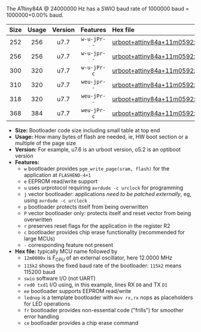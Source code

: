 The ATtiny84A @ 24000000 Hz has a SWIO baud rate of 1000000 baud = 1000000+0.00% baud.

|Size|Usage|Version|Features|Hex file|
|:-:|:-:|:-:|:-:|:--|
|252|256|u7.7|`w-u-jPr--`|[urboot+attiny84a+11m0592x++460k8_swio_rxb0_txb1_lednop.hex](https://raw.githubusercontent.com/stefanrueger/urboot.hex/main/mcus/attiny84a/external_oscillator/fcpu+11m0592_Hz/br++460k8_bps/urboot+attiny84a+11m0592x++460k8_swio_rxb0_txb1_lednop.hex)|
|256|256|u7.7|`w-u-jpr--`|[urboot+attiny84a+11m0592x++460k8_swio_rxb0_txb1_lednop_fr.hex](https://raw.githubusercontent.com/stefanrueger/urboot.hex/main/mcus/attiny84a/external_oscillator/fcpu+11m0592_Hz/br++460k8_bps/urboot+attiny84a+11m0592x++460k8_swio_rxb0_txb1_lednop_fr.hex)|
|300|320|u7.7|`w-u-jPr-c`|[urboot+attiny84a+11m0592x++460k8_swio_rxb0_txb1_lednop_fr_ce.hex](https://raw.githubusercontent.com/stefanrueger/urboot.hex/main/mcus/attiny84a/external_oscillator/fcpu+11m0592_Hz/br++460k8_bps/urboot+attiny84a+11m0592x++460k8_swio_rxb0_txb1_lednop_fr_ce.hex)|
|310|320|u7.7|`weu-jpr--`|[urboot+attiny84a+11m0592x++460k8_swio_rxb0_txb1_ee_lednop.hex](https://raw.githubusercontent.com/stefanrueger/urboot.hex/main/mcus/attiny84a/external_oscillator/fcpu+11m0592_Hz/br++460k8_bps/urboot+attiny84a+11m0592x++460k8_swio_rxb0_txb1_ee_lednop.hex)|
|318|320|u7.7|`weu-jPr--`|[urboot+attiny84a+11m0592x++460k8_swio_rxb0_txb1_ee.hex](https://raw.githubusercontent.com/stefanrueger/urboot.hex/main/mcus/attiny84a/external_oscillator/fcpu+11m0592_Hz/br++460k8_bps/urboot+attiny84a+11m0592x++460k8_swio_rxb0_txb1_ee.hex)|
|368|384|u7.7|`weu-jPr-c`|[urboot+attiny84a+11m0592x++460k8_swio_rxb0_txb1_ee_lednop_fr_ce.hex](https://raw.githubusercontent.com/stefanrueger/urboot.hex/main/mcus/attiny84a/external_oscillator/fcpu+11m0592_Hz/br++460k8_bps/urboot+attiny84a+11m0592x++460k8_swio_rxb0_txb1_ee_lednop_fr_ce.hex)|

- **Size:** Bootloader code size including small table at top end
- **Usage:** How many bytes of flash are needed, ie, HW boot section or a multiple of the page size
- **Version:** For example, u7.6 is an urboot version, o5.2 is an optiboot version
- **Features:**
  + `w` bootloader provides `pgm_write_page(sram, flash)` for the application at `FLASHEND-4+1`
  + `e` EEPROM read/write support
  + `u` uses urprotocol requiring `avrdude -c urclock` for programming
  + `j` vector bootloader: applications *need to be patched externally*, eg, using `avrdude -c urclock`
  + `p` bootloader protects itself from being overwritten
  + `P` vector bootloader only: protects itself and reset vector from being overwritten
  + `r` preserves reset flags for the application in the register R2
  + `c` bootloader provides chip erase functionality (recommended for large MCUs)
  + `-` corresponding feature not present
- **Hex file:** typically MCU name followed by
  + `12m0000x` is F<sub>CPU</sub> of an external oscillator, here 12.0000 MHz
  + `115k2` shows the fixed baud rate of the bootloader: `115k2` means 115200 baud
  + `swio` software I/O (not UART)
  + `rxd0 txd1` I/O using, in this example, lines RX `D0` and TX `D1`
  + `ee` bootloader supports EEPROM read/write
  + `lednop` is a template bootloader with `mov rx,rx` nops as placeholders for LED operations
  + `fr` bootloader provides non-essential code ("frills") for smoother error handling
  + `ce` bootloader provides a chip erase command
